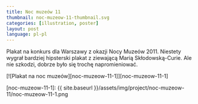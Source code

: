 ```yaml
---
title: Noc muzeów 11
thumbnail: noc-muzeow-11-thumbnail.svg
categories: [illustration, poster]
layout: post
language: pl-pl
---
```


Plakat na konkurs dla Warszawy z okazji Nocy Muzeów 2011. Niestety wygrał bardziej hipsterski plakat z ziewającą Marią Skłodowską-Curie. Ale nie szkodzi, dobrze było się trochę napromieniować.

[![Plakat na noc muzeów][noc-muzeow-11-1]][noc-muzeow-11-1]

[noc-muzeow-11-1]: {{ site.baseurl }}/assets/img/project/noc-muzeow-11/noc-muzeow-11-1.png